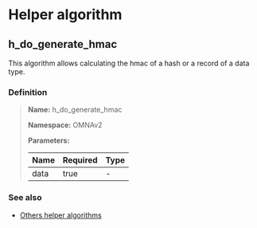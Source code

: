 # Helper algorithm

## h_do_generate_hmac

This algorithm allows calculating the hmac of a hash or a record of a data type.
    
### Definition

> **Name:** h_do_generate_hmac
> 
> **Namespace:** OMNAv2
>
> **Parameters:**
> 
> | Name | Required | Type |
> | --- | --- | --- |
> | data | true | - |

### See also
* [Others helper algorithms](overview?id=h_do_generate_hmac)